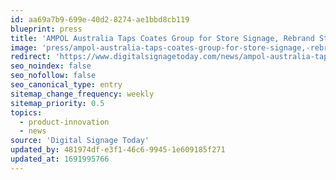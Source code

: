 ```yaml
---
id: aa69a7b9-699e-40d2-8274-ae1bbd8cb119
blueprint: press
title: 'AMPOL Australia Taps Coates Group for Store Signage, Rebrand Strategy'
image: 'press/ampol-australia-taps-coates-group-for-store-signage,-rebrand-strategy.jpg'
redirect: 'https://www.digitalsignagetoday.com/news/ampol-australia-taps-coates-group-for-store-signage-rebrand-strategy/'
seo_noindex: false
seo_nofollow: false
seo_canonical_type: entry
sitemap_change_frequency: weekly
sitemap_priority: 0.5
topics:
  - product-innovation
  - news
source: 'Digital Signage Today'
updated_by: 481974df-e3f1-46c6-9945-1e609185f271
updated_at: 1691995766
---
```


